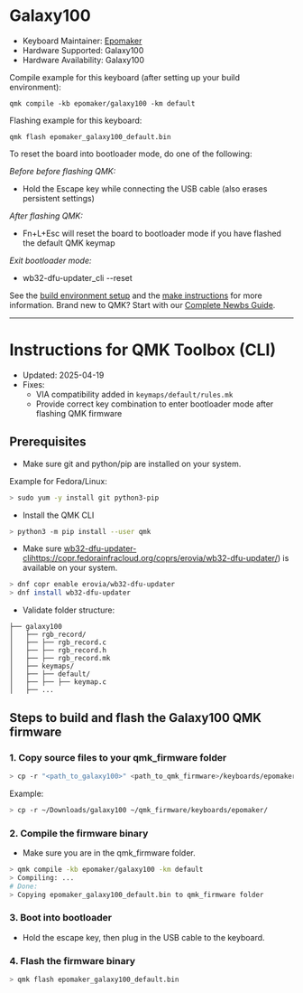 # Galaxy100

* Keyboard Maintainer: [Epomaker](https://github.com/Epomaker)
* Hardware Supported: Galaxy100
* Hardware Availability: Galaxy100

Compile example for this keyboard (after setting up your build environment):

    qmk compile -kb epomaker/galaxy100 -km default

Flashing example for this keyboard:

    qmk flash epomaker_galaxy100_default.bin

To reset the board into bootloader mode, do one of the following:

_Before before flashing QMK:_
* Hold the Escape key while connecting the USB cable (also erases persistent settings)

_After flashing QMK:_
* Fn+L+Esc will reset the board to bootloader mode if you have flashed the default QMK keymap

_Exit bootloader mode:_
* wb32-dfu-updater_cli --reset


See the [build environment setup](https://docs.qmk.fm/#/getting_started_build_tools) and the [make instructions](https://docs.qmk.fm/#/getting_started_make_guide) for more information. Brand new to QMK? Start with our [Complete Newbs Guide](https://docs.qmk.fm/#/newbs).

---

# Instructions for QMK Toolbox (CLI) 

* Updated: 2025-04-19
* Fixes:
   -  VIA compatibility added in `keymaps/default/rules.mk`
   -  Provide correct key combination to enter bootloader mode after flashing QMK firmware

## Prerequisites

* Make sure git and python/pip are installed on your system.

Example for Fedora/Linux:

```bash
> sudo yum -y install git python3-pip
```

* Install the QMK CLI

```bash
> python3 -m pip install --user qmk
```

* Make sure [wb32-dfu-updater-cli]([)https://copr.fedorainfracloud.org/coprs/erovia/wb32-dfu-updater/) is available on your system.

```bash
> dnf copr enable erovia/wb32-dfu-updater
> dnf install wb32-dfu-updater
```

* Validate folder structure:

```
├── galaxy100
│   ├── rgb_record/
│   ├── ├── rgb_record.c
│   ├── ├── rgb_record.h
│   ├── ├── rgb_record.mk
│   ├── keymaps/
│   ├── ├── default/
│   ├── ├── ├── keymap.c
│   ├── ...
``` 

## Steps to build and flash the Galaxy100 QMK firmware

### 1. Copy source files to your qmk_firmware folder

```bash
> cp -r "<path_to_galaxy100>" <path_to_qmk_firmware>/keyboards/epomaker/
```

Example:

```bash
> cp -r ~/Downloads/galaxy100 ~/qmk_firmware/keyboards/epomaker/
```

### 2. Compile the firmware binary

* Make sure you are in the qmk_firmware folder.

```bash
> qmk compile -kb epomaker/galaxy100 -km default
> Compiling: ...
# Done:
> Copying epomaker_galaxy100_default.bin to qmk_firmware folder
```

### 3. Boot into bootloader

* Hold the escape key, then plug in the USB cable to the keyboard.

### 4. Flash the firmware binary

```bash
> qmk flash epomaker_galaxy100_default.bin
```
